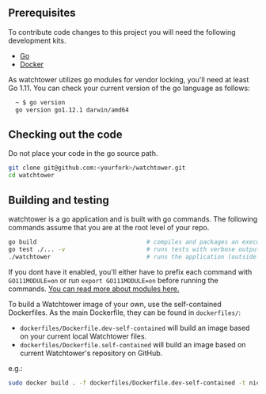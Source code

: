 ## Prerequisites

To contribute code changes to this project you will need the following development kits.

* [Go](https://golang.org/doc/install)
* [Docker](https://docs.docker.com/engine/installation/)

As watchtower utilizes go modules for vendor locking, you'll need at least Go 1.11.
You can check your current version of the go language as follows:

```bash
  ~ $ go version
  go version go1.12.1 darwin/amd64
```

## Checking out the code

Do not place your code in the go source path.

```bash
git clone git@github.com:<yourfork>/watchtower.git
cd watchtower
```

## Building and testing

watchtower is a go application and is built with go commands. The following commands assume that you are at the root level of your repo.

```bash
go build                               # compiles and packages an executable binary, watchtower
go test ./... -v                       # runs tests with verbose output
./watchtower                           # runs the application (outside of a container)
```

If you dont have it enabled, you'll either have to prefix each command with `GO111MODULE=on` or run `export GO111MODULE=on` before running the commands. [You can read more about modules here.](https://github.com/golang/go/wiki/Modules)

To build a Watchtower image of your own, use the self-contained Dockerfiles. As the main Dockerfile, they can be found in `dockerfiles/`:

* `dockerfiles/Dockerfile.dev-self-contained` will build an image based on your current local Watchtower files.
* `dockerfiles/Dockerfile.self-contained` will build an image based on current Watchtower's repository on GitHub.

e.g.:

```bash
sudo docker build . -f dockerfiles/Dockerfile.dev-self-contained -t nickfedor/watchtower # to build an image from local files
```
